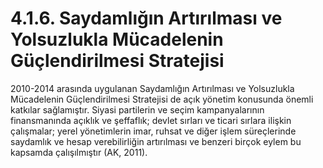 # 4.1.6. Saydamlığın Artırılması ve Yolsuzlukla Mücadelenin Güçlendirilmesi Stratejisi

2010-2014 arasında uygulanan Saydamlığın Artırılması ve Yolsuzlukla Mücadelenin Güçlendirilmesi Stratejisi de açık yönetim konusunda önemli katkılar sağlamıştır. Siyasi partilerin ve seçim kampanyalarının finansmanında açıklık ve şeffaflık; devlet sırları ve ticari sırlara ilişkin çalışmalar; yerel yönetimlerin imar, ruhsat ve diğer işlem süreçlerinde saydamlık ve hesap verebilirliğin artırılması ve benzeri birçok eylem bu kapsamda çalışılmıştır \(AK, 2011\).

